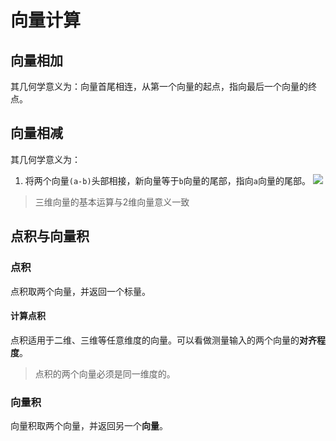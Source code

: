 # 向量计算
## 向量相加
其几何学意义为：向量首尾相连，从第一个向量的起点，指向最后一个向量的终点。

## 向量相减
其几何学意义为：
1. 将两个向量`(a-b)`头部相接，新向量等于`b`向量的尾部，指向`a`向量的尾部。
![](Pasted%20image%2020230311161108.png)

> 三维向量的基本运算与2维向量意义一致 

## 点积与向量积
### 点积
点积取两个向量，并返回一个标量。

#### 计算点积
点积适用于二维、三维等任意维度的向量。可以看做测量输入的两个向量的**对齐程度**。
> 点积的两个向量必须是同一维度的。




### 向量积
向量积取两个向量，并返回另一个**向量**。


